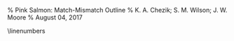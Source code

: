 % Pink Salmon: Match-Mismatch Outline
% K. A. Chezik; S. M. Wilson; J. W. Moore
% August 04, 2017

\linenumbers
